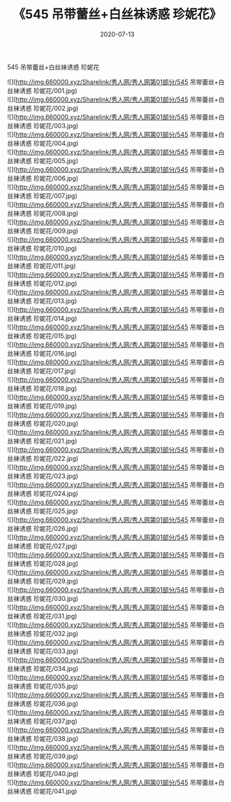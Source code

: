 ﻿---
layout: post
title:  《545 吊带蕾丝+白丝袜诱惑 珍妮花》
date:   2020-07-13
img: http://img.660000.xyz/Sharelink/秀人网/秀人网第01部分/545 吊带蕾丝+白丝袜诱惑 珍妮花/000.jpg
categories: [美女, 清纯, 唯美]
---

545 吊带蕾丝+白丝袜诱惑 珍妮花

  ![](http://img.660000.xyz/Sharelink/秀人网/秀人网第01部分/545 吊带蕾丝+白丝袜诱惑 珍妮花/001.jpg) <br> ![](http://img.660000.xyz/Sharelink/秀人网/秀人网第01部分/545 吊带蕾丝+白丝袜诱惑 珍妮花/002.jpg) <br> ![](http://img.660000.xyz/Sharelink/秀人网/秀人网第01部分/545 吊带蕾丝+白丝袜诱惑 珍妮花/003.jpg) <br> ![](http://img.660000.xyz/Sharelink/秀人网/秀人网第01部分/545 吊带蕾丝+白丝袜诱惑 珍妮花/004.jpg) <br> ![](http://img.660000.xyz/Sharelink/秀人网/秀人网第01部分/545 吊带蕾丝+白丝袜诱惑 珍妮花/005.jpg) <br> ![](http://img.660000.xyz/Sharelink/秀人网/秀人网第01部分/545 吊带蕾丝+白丝袜诱惑 珍妮花/006.jpg) <br> ![](http://img.660000.xyz/Sharelink/秀人网/秀人网第01部分/545 吊带蕾丝+白丝袜诱惑 珍妮花/007.jpg) <br> ![](http://img.660000.xyz/Sharelink/秀人网/秀人网第01部分/545 吊带蕾丝+白丝袜诱惑 珍妮花/008.jpg) <br> ![](http://img.660000.xyz/Sharelink/秀人网/秀人网第01部分/545 吊带蕾丝+白丝袜诱惑 珍妮花/009.jpg) <br> ![](http://img.660000.xyz/Sharelink/秀人网/秀人网第01部分/545 吊带蕾丝+白丝袜诱惑 珍妮花/010.jpg) <br> ![](http://img.660000.xyz/Sharelink/秀人网/秀人网第01部分/545 吊带蕾丝+白丝袜诱惑 珍妮花/011.jpg) <br> ![](http://img.660000.xyz/Sharelink/秀人网/秀人网第01部分/545 吊带蕾丝+白丝袜诱惑 珍妮花/012.jpg) <br> ![](http://img.660000.xyz/Sharelink/秀人网/秀人网第01部分/545 吊带蕾丝+白丝袜诱惑 珍妮花/013.jpg) <br> ![](http://img.660000.xyz/Sharelink/秀人网/秀人网第01部分/545 吊带蕾丝+白丝袜诱惑 珍妮花/014.jpg) <br> ![](http://img.660000.xyz/Sharelink/秀人网/秀人网第01部分/545 吊带蕾丝+白丝袜诱惑 珍妮花/015.jpg) <br> ![](http://img.660000.xyz/Sharelink/秀人网/秀人网第01部分/545 吊带蕾丝+白丝袜诱惑 珍妮花/016.jpg) <br> ![](http://img.660000.xyz/Sharelink/秀人网/秀人网第01部分/545 吊带蕾丝+白丝袜诱惑 珍妮花/017.jpg) <br> ![](http://img.660000.xyz/Sharelink/秀人网/秀人网第01部分/545 吊带蕾丝+白丝袜诱惑 珍妮花/018.jpg) <br> ![](http://img.660000.xyz/Sharelink/秀人网/秀人网第01部分/545 吊带蕾丝+白丝袜诱惑 珍妮花/019.jpg) <br> ![](http://img.660000.xyz/Sharelink/秀人网/秀人网第01部分/545 吊带蕾丝+白丝袜诱惑 珍妮花/020.jpg) <br> ![](http://img.660000.xyz/Sharelink/秀人网/秀人网第01部分/545 吊带蕾丝+白丝袜诱惑 珍妮花/021.jpg) <br> ![](http://img.660000.xyz/Sharelink/秀人网/秀人网第01部分/545 吊带蕾丝+白丝袜诱惑 珍妮花/022.jpg) <br> ![](http://img.660000.xyz/Sharelink/秀人网/秀人网第01部分/545 吊带蕾丝+白丝袜诱惑 珍妮花/023.jpg) <br> ![](http://img.660000.xyz/Sharelink/秀人网/秀人网第01部分/545 吊带蕾丝+白丝袜诱惑 珍妮花/024.jpg) <br> ![](http://img.660000.xyz/Sharelink/秀人网/秀人网第01部分/545 吊带蕾丝+白丝袜诱惑 珍妮花/025.jpg) <br> ![](http://img.660000.xyz/Sharelink/秀人网/秀人网第01部分/545 吊带蕾丝+白丝袜诱惑 珍妮花/026.jpg) <br> ![](http://img.660000.xyz/Sharelink/秀人网/秀人网第01部分/545 吊带蕾丝+白丝袜诱惑 珍妮花/027.jpg) <br> ![](http://img.660000.xyz/Sharelink/秀人网/秀人网第01部分/545 吊带蕾丝+白丝袜诱惑 珍妮花/028.jpg) <br> ![](http://img.660000.xyz/Sharelink/秀人网/秀人网第01部分/545 吊带蕾丝+白丝袜诱惑 珍妮花/029.jpg) <br> ![](http://img.660000.xyz/Sharelink/秀人网/秀人网第01部分/545 吊带蕾丝+白丝袜诱惑 珍妮花/030.jpg) <br> ![](http://img.660000.xyz/Sharelink/秀人网/秀人网第01部分/545 吊带蕾丝+白丝袜诱惑 珍妮花/031.jpg) <br> ![](http://img.660000.xyz/Sharelink/秀人网/秀人网第01部分/545 吊带蕾丝+白丝袜诱惑 珍妮花/032.jpg) <br> ![](http://img.660000.xyz/Sharelink/秀人网/秀人网第01部分/545 吊带蕾丝+白丝袜诱惑 珍妮花/033.jpg) <br> ![](http://img.660000.xyz/Sharelink/秀人网/秀人网第01部分/545 吊带蕾丝+白丝袜诱惑 珍妮花/034.jpg) <br> ![](http://img.660000.xyz/Sharelink/秀人网/秀人网第01部分/545 吊带蕾丝+白丝袜诱惑 珍妮花/035.jpg) <br> ![](http://img.660000.xyz/Sharelink/秀人网/秀人网第01部分/545 吊带蕾丝+白丝袜诱惑 珍妮花/036.jpg) <br> ![](http://img.660000.xyz/Sharelink/秀人网/秀人网第01部分/545 吊带蕾丝+白丝袜诱惑 珍妮花/037.jpg) <br> ![](http://img.660000.xyz/Sharelink/秀人网/秀人网第01部分/545 吊带蕾丝+白丝袜诱惑 珍妮花/038.jpg) <br> ![](http://img.660000.xyz/Sharelink/秀人网/秀人网第01部分/545 吊带蕾丝+白丝袜诱惑 珍妮花/039.jpg) <br> ![](http://img.660000.xyz/Sharelink/秀人网/秀人网第01部分/545 吊带蕾丝+白丝袜诱惑 珍妮花/040.jpg) <br> ![](http://img.660000.xyz/Sharelink/秀人网/秀人网第01部分/545 吊带蕾丝+白丝袜诱惑 珍妮花/041.jpg) <br>